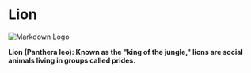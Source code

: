 <!-- Title h1 : Name Animal -->
# Lion

<!--   Image Animal -->
![Markdown Logo](https://encrypted-tbn0.gstatic.com/images?q=tbn:ANd9GcQAuhBRFErHuhure5zAX8FbQBhX-MYGhs9trg&s)

**Lion (Panthera leo): Known as the "king of the jungle," lions are social animals living in groups called prides.**